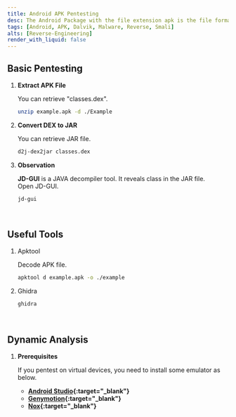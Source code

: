 ```yaml
---
title: Android APK Pentesting
desc: The Android Package with the file extension apk is the file format used by the Android operating system, and a number of other Android-based operating systems for distribution and installation of mobile apps, mobile games and middleware.
tags: [Android, APK, Dalvik, Malware, Reverse, Smali]
alts: [Reverse-Engineering]
render_with_liquid: false
---
```


## Basic Pentesting

1. **Extract APK File**

    You can retrieve "classes.dex".

    ```sh
    unzip example.apk -d ./Example
    ```

2. **Convert DEX to JAR**

    You can retrieve JAR file.

    ```sh
    d2j-dex2jar classes.dex
    ```

3. **Observation**

    **JD-GUI** is a JAVA decompiler tool. It reveals class in the JAR file.  
    Open JD-GUI.

    ```sh
    jd-gui
    ```

<br />

## Useful Tools

1. Apktool

    Decode APK file.

    ```sh
    apktool d example.apk -o ./example
    ```

2. Ghidra

    ```sh
    ghidra
    ```

<br />

## Dynamic Analysis

1. **Prerequisites**

    If you pentest on virtual devices, you need to install some emulator as below. 

    - **[Android Studio](https://developer.android.com/studio){:target="_blank"}**
    - **[Genymotion](https://www.genymotion.com/){:target="_blank"}**
    - **[Nox](https://www.bignox.com/){:target="_blank"}**